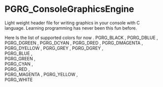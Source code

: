 # PGRG_ConsoleGraphicsEngine
Light weight header file for writing graphics in your console with C language. Learning programming has never been this fun before.

Here Is the list of supported colors for now . 
PGRG_BLACK  ,
PGRG_DBLUE  ,
PGRG_DGREEN  ,
PGRG_DCYAN  ,
PGRG_DRED	  ,
PGRG_DMAGENTA  ,
PGRG_DYELLOW  ,
PGRG_GREY  ,
PGRG_DGREY  ,	
PGRG_BLUE  ,		
PGRG_GREEN  ,	
PGRG_CYAN  ,		
PGRG_RED  ,		
PGRG_MAGENTA  ,	
PGRG_YELLOW  ,		
PGRG_WHITE  		
